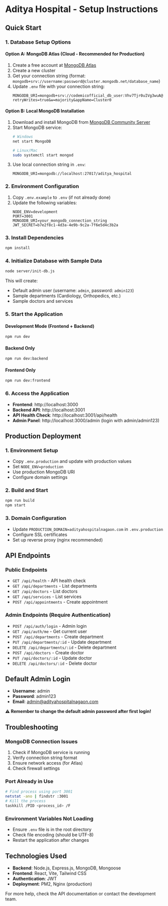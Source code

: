 # Aditya Hospital - Setup Instructions

## Quick Start

### 1. Database Setup Options

#### Option A: MongoDB Atlas (Cloud - Recommended for Production)
1. Create a free account at [MongoDB Atlas](https://www.mongodb.com/atlas)
2. Create a new cluster
3. Get your connection string (format: `mongodb+srv://username:password@cluster.mongodb.net/database_name`)
4. Update `.env` file with your connection string:
   ```
   MONGODB_URI=mongodb+srv://codemicofficial_db_user:Vhv7Tjr0uIVg3wuA@cluster0.my5lehs.mongodb.net/?retryWrites=true&w=majority&appName=Cluster0
   ```

#### Option B: Local MongoDB Installation
1. Download and install MongoDB from [MongoDB Community Server](https://www.mongodb.com/try/download/community)
2. Start MongoDB service:
   ```bash
   # Windows
   net start MongoDB
   
   # Linux/Mac
   sudo systemctl start mongod
   ```
3. Use local connection string in `.env`:
   ```
   MONGODB_URI=mongodb://localhost:27017/aditya_hospital
   ```

### 2. Environment Configuration

1. Copy `.env.example` to `.env` (if not already done)
2. Update the following variables:
   ```
   NODE_ENV=development
   PORT=3001
   MONGODB_URI=your_mongodb_connection_string
   JWT_SECRET=b7e2f8c1-4d3a-4e9b-9c2a-7f6e5d4c3b2a
   ```

### 3. Install Dependencies

```bash
npm install
```

### 4. Initialize Database with Sample Data

```bash
node server/init-db.js
```

This will create:
- Default admin user (username: `admin`, password: `admin123`)
- Sample departments (Cardiology, Orthopedics, etc.)
- Sample doctors and services

### 5. Start the Application

#### Development Mode (Frontend + Backend)
```bash
npm run dev
```

#### Backend Only
```bash
npm run dev:backend
```

#### Frontend Only
```bash
npm run dev:frontend
```

### 6. Access the Application

- **Frontend**: http://localhost:3000
- **Backend API**: http://localhost:3001
- **API Health Check**: http://localhost:3001/api/health
- **Admin Panel**: http://localhost:3000/admin (login with admin/admin123)

## Production Deployment

### 1. Environment Setup
- Copy `.env.production` and update with production values
- Set `NODE_ENV=production`
- Use production MongoDB URI
- Configure domain settings

### 2. Build and Start
```bash
npm run build
npm start
```

### 3. Domain Configuration
- Update `PRODUCTION_DOMAIN=adityahospitalnagaon.com` in `.env.production`
- Configure SSL certificates
- Set up reverse proxy (nginx recommended)

## API Endpoints

### Public Endpoints
- `GET /api/health` - API health check
- `GET /api/departments` - List departments
- `GET /api/doctors` - List doctors
- `GET /api/services` - List services
- `POST /api/appointments` - Create appointment

### Admin Endpoints (Require Authentication)
- `POST /api/auth/login` - Admin login
- `GET /api/auth/me` - Get current user
- `POST /api/departments` - Create department
- `PUT /api/departments/:id` - Update department
- `DELETE /api/departments/:id` - Delete department
- `POST /api/doctors` - Create doctor
- `PUT /api/doctors/:id` - Update doctor
- `DELETE /api/doctors/:id` - Delete doctor

## Default Admin Login
- **Username**: admin
- **Password**: admin123
- **Email**: admin@adityahospitalnagaon.com

**⚠️ Remember to change the default admin password after first login!**

## Troubleshooting

### MongoDB Connection Issues
1. Check if MongoDB service is running
2. Verify connection string format
3. Ensure network access (for Atlas)
4. Check firewall settings

### Port Already in Use
```bash
# Find process using port 3001
netstat -ano | findstr :3001
# Kill the process
taskkill /PID <process_id> /F
```

### Environment Variables Not Loading
- Ensure `.env` file is in the root directory
- Check file encoding (should be UTF-8)
- Restart the application after changes

## Technologies Used

- **Backend**: Node.js, Express.js, MongoDB, Mongoose
- **Frontend**: React, Vite, Tailwind CSS
- **Authentication**: JWT
- **Deployment**: PM2, Nginx (production)

For more help, check the API documentation or contact the development team.